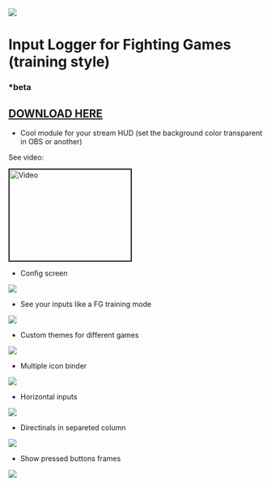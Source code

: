 

![](https://raw.githubusercontent.com/lucasteles/FGInputLogger/master/FGInputLogger/img/ico.png)
# Input Logger for Fighting Games (training style)
### *beta
## [DOWNLOAD HERE](https://lucasteles.github.io/assets/FGInputLogger.zip)

- Cool module for your stream HUD (set the background color transparent in OBS or another)

See video:

<a href="http://www.youtube.com/watch?feature=player_embedded&v=HHRY8DZ0cP4
" target="_blank"><img src="http://img.youtube.com/vi/HHRY8DZ0cP4/0.jpg" 
alt="Video" width="240" height="180" border="2" /></a>


- Config screen

![](https://raw.githubusercontent.com/lucasteles/FGInputLogger/master/FGInputLogger/img/conf.png)

- See your inputs like a FG training mode

![](https://raw.githubusercontent.com/lucasteles/FGInputLogger/master/FGInputLogger/img/print.png)

- Custom themes for different games

![](https://raw.githubusercontent.com/lucasteles/FGInputLogger/master/FGInputLogger/img/print2.png)

- Multiple icon binder

![](https://raw.githubusercontent.com/lucasteles/FGInputLogger/master/FGInputLogger/img/print3.png)


- Horizontal inputs

![](https://raw.githubusercontent.com/lucasteles/FGInputLogger/master/FGInputLogger/img/horiz.png)

- Directinals in separeted column

![](https://raw.githubusercontent.com/lucasteles/FGInputLogger/master/FGInputLogger/img/print4.png)

- Show pressed buttons frames 

![](https://raw.githubusercontent.com/lucasteles/FGInputLogger/master/FGInputLogger/img/print5.png)


